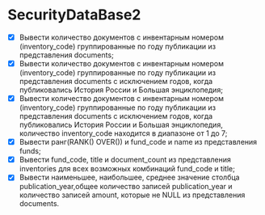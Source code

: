 # SecurityDataBase2
- [x] Вывести количество документов с инвентарным номером (inventory_code) группированные по году публикации из представления documents;
- [x] Вывести количество документов с инвентарным номером (inventory_code) группированные по году публикации из представления documents с исключением годов, когда публиковались История России и Большая энциклопедия;
- [x] Вывести количество документов с инвентарным номером (inventory_code) группированные по году публикации из представления documents с исключением годов, когда публиковались История России и Большая энциклопедия, количество inventory_code находится в диапазоне от 1 до 7;
- [x] Вывести ранг(RANK() OVER()) и fund_code и name из представления funds;
- [x] Вывести fund_code, title и document_count из представления inventories для всех возможных комбинаций fund_code и title;
- [x] Вывести наименьшее, наибольшее, среднее значение столбца publication_year,общее количество записей publication_year и количество записей amount, которые не NULL из представления documents.

